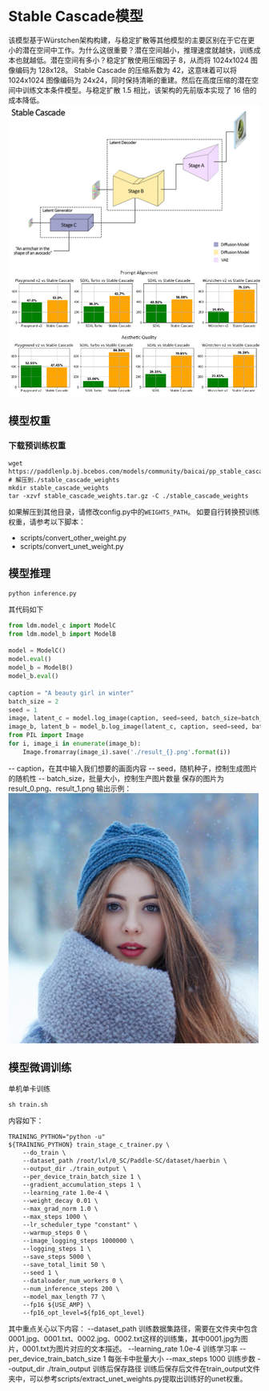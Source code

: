# Stable Cascade模型
该模型基于Würstchen架构构建，与稳定扩散等其他模型的主要区别在于它在更小的潜在空间中工作。为什么这很重要？潜在空间越小，推理速度就越快，训练成本也就越低。潜在空间有多小？稳定扩散使用压缩因子 8，从而将 1024x1024 图像编码为 128x128。 Stable Cascade 的压缩系数为 42，这意味着可以将 1024x1024 图像编码为 24x24，同时保持清晰的重建。然后在高度压缩的潜在空间中训练文本条件模型。与稳定扩散 1.5 相比，该架构的先前版本实现了 16 倍的成本降低。
![网络结构](assets/network.png)
![评估指标](assets/eval.png)

## 模型权重
### 下载预训练权重
```
wget https://paddlenlp.bj.bcebos.com/models/community/baicai/pp_stable_cascade/stable_cascade_weights.tar.gz
# 解压到./stable_cascade_weights
mkdir stable_cascade_weights
tar -xzvf stable_cascade_weights.tar.gz -C ./stable_cascade_weights
```
如果解压到其他目录，请修改config.py中的`WEIGHTS_PATH`。
如要自行转换预训练权重，请参考以下脚本：
- scripts/convert_other_weight.py
- scripts/convert_unet_weight.py

## 模型推理
```
python inference.py
```
其代码如下
```python
from ldm.model_c import ModelC
from ldm.model_b import ModelB

model = ModelC()
model.eval()
model_b = ModelB()
model_b.eval()

caption = "A beauty girl in winter"
batch_size = 2
seed = 1
image, latent_c = model.log_image(caption, seed=seed, batch_size=batch_size)
image_b, latent_b = model_b.log_image(latent_c, caption, seed=seed, batch_size=batch_size)
from PIL import Image
for i, image_i in enumerate(image_b):
    Image.fromarray(image_i).save('./result_{}.png'.format(i))
```
-- caption，在其中输入我们想要的画面内容
-- seed，随机种子，控制生成图片的随机性
-- batch_size，批量大小，控制生产图片数量
保存的图片为result_0.png、result_1.png
输出示例：
<img width="500" src="assets/girl.png">

## 模型微调训练
单机单卡训练
```
sh train.sh
```
内容如下：
```shell
TRAINING_PYTHON="python -u"
${TRAINING_PYTHON} train_stage_c_trainer.py \
    --do_train \
    --dataset_path /root/lxl/0_SC/Paddle-SC/dataset/haerbin \
    --output_dir ./train_output \
    --per_device_train_batch_size 1 \
    --gradient_accumulation_steps 1 \
    --learning_rate 1.0e-4 \
    --weight_decay 0.01 \
    --max_grad_norm 1.0 \
    --max_steps 1000 \
    --lr_scheduler_type "constant" \
    --warmup_steps 0 \
    --image_logging_steps 1000000 \
    --logging_steps 1 \
    --save_steps 5000 \
    --save_total_limit 50 \
    --seed 1 \
    --dataloader_num_workers 0 \
    --num_inference_steps 200 \
    --model_max_length 77 \
    --fp16 ${USE_AMP} \
    --fp16_opt_level=${fp16_opt_level}
```
其中重点关心以下内容：
--dataset_path 训练数据集路径，需要在文件夹中包含0001.jpg、0001.txt、0002.jpg、0002.txt这样的训练集，其中0001.jpg为图片，0001.txt为图片对应的文本描述。
--learning_rate 1.0e-4 训练学习率
--per_device_train_batch_size 1 每张卡中批量大小
--max_steps 1000 训练步数
--output_dir ./train_output 训练后保存路径
训练后保存后文件在train_output文件夹中，可以参考scripts/extract_unet_weights.py提取出训练好的unet权重。
